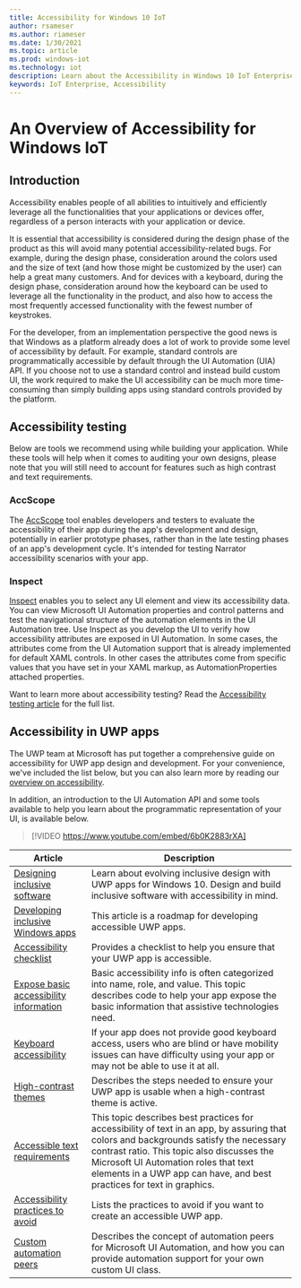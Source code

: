 ```yaml
---
title: Accessibility for Windows 10 IoT
author: rsameser
ms.author: riameser
ms.date: 1/30/2021
ms.topic: article
ms.prod: windows-iot
ms.technology: iot
description: Learn about the Accessibility in Windows 10 IoT Enterprise.
keywords: IoT Enterprise, Accessibility
---
```


# An Overview of Accessibility for Windows IoT

## Introduction
Accessibility enables people of all abilities to intuitively and efficiently leverage all the functionalities that your applications or devices offer, regardless of a person interacts with your application or device.

It is essential that accessibility is considered during the design phase of the product as this will avoid many potential accessibility-related bugs. For example, during the design phase, consideration around the colors used and the size of text (and how those might be customized by the user) can help a great many customers. And for devices with a keyboard, during the design phase, consideration around how the keyboard can be used to leverage all the functionality in the product, and also how to access the most frequently accessed functionality with the fewest number of keystrokes.  

For the developer, from an implementation perspective the good news is that Windows as a platform already does a lot of work to provide some level of accessibility by default. For example, standard controls are programmatically accessible by default through the UI Automation (UIA) API. If you choose not to use a standard control and instead build custom UI, the work required to make the UI accessibility can be much more time-consuming than simply building apps using standard controls provided by the platform.

## Accessibility testing
Below are tools we recommend using while building your application. While these tools will help when it comes to auditing your own designs, please note that you will still need to account for features such as high contrast and text requirements.

### AccScope
The [AccScope](https://msdn.microsoft.com/library/windows/desktop/Dn433239) tool enables developers and testers to evaluate the accessibility of their app during the app's development and design, potentially in earlier prototype phases, rather than in the late testing phases of an app's development cycle. It's intended for testing Narrator accessibility scenarios with your app.

### Inspect
[Inspect](https://msdn.microsoft.com/library/windows/desktop/Dd318521) enables you to select any UI element and view its accessibility data. You can view Microsoft UI Automation properties and control patterns and test the navigational structure of the automation elements in the UI Automation tree. Use Inspect as you develop the UI to verify how accessibility attributes are exposed in UI Automation. In some cases, the attributes come from the UI Automation support that is already implemented for default XAML controls. In other cases the attributes come from specific values that you have set in your XAML markup, as AutomationProperties attached properties.

Want to learn more about accessibility testing? Read the [Accessibility testing article](https://docs.microsoft.com/windows/uwp/design/accessibility/accessibility-testing#inspect) for the full list.


## Accessibility in UWP apps
The UWP team at Microsoft has put together a comprehensive guide on accessibility for UWP app design and development. For your convenience, we've included the list below, but you can also learn more by reading our [overview on accessibility](https://docs.microsoft.com/windows/uwp/design/accessibility/accessibility-overview).

In addition, an introduction to the UI Automation API and some tools available to help you learn about the programmatic representation of your UI, is available below.

> [!VIDEO https://www.youtube.com/embed/6b0K2883rXA]


| Article | Description |
|---------|-------------|
| [Designing inclusive software](https://docs.microsoft.com/windows/uwp/design/accessibility/designing-inclusive-software) | Learn about evolving inclusive design with UWP apps for Windows 10.  Design and build inclusive software with accessibility in mind. |
| [Developing inclusive Windows apps](https://docs.microsoft.com/windows/uwp/design/accessibility/developing-inclusive-windows-apps) | This article is a roadmap for developing accessible UWP apps. |
| [Accessibility checklist](https://docs.microsoft.com/windows/uwp/design/accessibility/accessibility-checklist) | Provides a checklist to help you ensure that your UWP app is accessible. |
| [Expose basic accessibility information](https://docs.microsoft.com/windows/uwp/design/accessibility/basic-accessibility-information) | Basic accessibility info is often categorized into name, role, and value. This topic describes code to help your app expose the basic information that assistive technologies need. |
| [Keyboard accessibility](https://docs.microsoft.com/windows/uwp/design/accessibility/keyboard-accessibility) | If your app does not provide good keyboard access, users who are blind or have mobility issues can have difficulty using your app or may not be able to use it at all. |
| [High-contrast themes](https://docs.microsoft.com/windows/uwp/design/accessibility/high-contrast-themes) | Describes the steps needed to ensure your UWP app is usable when a high-contrast theme is active. |
| [Accessible text requirements](https://docs.microsoft.com/windows/uwp/design/accessibility/accessible-text-requirements) | This topic describes best practices for accessibility of text in an app, by assuring that colors and backgrounds satisfy the necessary contrast ratio. This topic also discusses the Microsoft UI Automation roles that text elements in a UWP app can have, and best practices for text in graphics. |
| [Accessibility practices to avoid](https://docs.microsoft.com/windows/uwp/design/accessibility/practices-to-avoid) | Lists the practices to avoid if you want to create an accessible UWP app. |
| [Custom automation peers](https://docs.microsoft.com/windows/uwp/design/accessibility/custom-automation-peers) | Describes the concept of automation peers for Microsoft UI Automation, and how you can provide automation support for your own custom UI class. |

